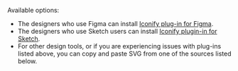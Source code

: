 Available options:

- The designers who use Figma can install [Iconify plug-in for Figma](/docs/design/figma/index.md).
- The designers who use Sketch users can install [Iconify plugin-in for Sketch](/docs/design/sketch/index.md).
- For other design tools, or if you are experiencing issues with plug-ins listed above, you can copy and paste SVG from one of the sources listed below.
